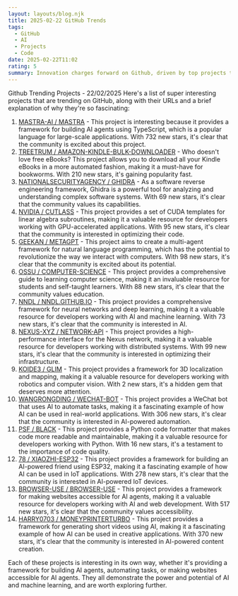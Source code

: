 ```yaml
---
layout: layouts/blog.njk
title: 2025-02-22 GitHub Trends
tags:
  - GitHub
  - AI
  - Projects
  - Code
date: 2025-02-22T11:02
rating: 5
summary: Innovation charges forward on Github, driven by top projects that lead the way, with Mastra-AI's framework making AI agents easier to build, and Ghidra's powerful tool for analyzing software, while Nvidia's Cutlass optimizes code with CUDA templates, and MetaGPT revolutionizes computer interaction, as OSSU's path to a free self-taught education in Computer Science gains traction, alongside neural networks and deep learning frameworks, and AI-powered bots, all pushing the boundaries of what's possible, with the future of innovation unfolding now.
---
```

Github Trending Projects - 22/02/2025
Here's a list of super interesting projects that are trending on GitHub, along with their URLs and a brief explanation of why they're so fascinating:

1. [MASTRA-AI / MASTRA](https://github.com/mastra-ai/mastra "A TypeScript AI agent framework with 3,506 stars") - This project is interesting because it provides a framework for building AI agents using TypeScript, which is a popular language for large-scale applications. With 732 new stars, it's clear that the community is excited about this project.
2. [TREETRUM / AMAZON-KINDLE-BULK-DOWNLOADER](https://github.com/treetrum/amazon-kindle-bulk-downloader "A tool for bulk downloading Kindle eBooks with 559 stars") - Who doesn't love free eBooks? This project allows you to download all your Kindle eBooks in a more automated fashion, making it a must-have for bookworms. With 210 new stars, it's gaining popularity fast.
3. [NATIONALSECURITYAGENCY / GHIDRA](https://github.com/NationalSecurityAgency/ghidra "A software reverse engineering framework with 54,274 stars") - As a software reverse engineering framework, Ghidra is a powerful tool for analyzing and understanding complex software systems. With 69 new stars, it's clear that the community values its capabilities.
4. [NVIDIA / CUTLASS](https://github.com/NVIDIA/cutlass "CUDA Templates for Linear Algebra Subroutines with 6,360 stars") - This project provides a set of CUDA templates for linear algebra subroutines, making it a valuable resource for developers working with GPU-accelerated applications. With 95 new stars, it's clear that the community is interested in optimizing their code.
5. [GEEKAN / METAGPT](https://github.com/geekan/MetaGPT "A multi-agent framework for natural language programming with 47,035 stars") - This project aims to create a multi-agent framework for natural language programming, which has the potential to revolutionize the way we interact with computers. With 98 new stars, it's clear that the community is excited about its potential.
6. [OSSU / COMPUTER-SCIENCE](https://github.com/ossu/computer-science "A path to a free self-taught education in Computer Science with 175,584 stars") - This project provides a comprehensive guide to learning computer science, making it an invaluable resource for students and self-taught learners. With 88 new stars, it's clear that the community values education.
7. [NNDL / NNDL.GITHUB.IO](https://github.com/nndl/nndl.github.io "A neural network and deep learning framework with 17,857 stars") - This project provides a comprehensive framework for neural networks and deep learning, making it a valuable resource for developers working with AI and machine learning. With 73 new stars, it's clear that the community is interested in AI.
8. [NEXUS-XYZ / NETWORK-API](https://github.com/nexus-xyz/network-api "A high-performance interface for supplying compute to the Nexus network with 563 stars") - This project provides a high-performance interface for the Nexus network, making it a valuable resource for developers working with distributed systems. With 99 new stars, it's clear that the community is interested in optimizing their infrastructure.
9. [KOIDE3 / GLIM](https://github.com/koide3/glim "A versatile and extensible range-based 3D localization and mapping framework with 748 stars") - This project provides a framework for 3D localization and mapping, making it a valuable resource for developers working with robotics and computer vision. With 2 new stars, it's a hidden gem that deserves more attention.
10. [WANGRONGDING / WECHAT-BOT](https://github.com/wangrongding/wechat-bot "A WeChat bot that uses AI to automate tasks with 7,103 stars") - This project provides a WeChat bot that uses AI to automate tasks, making it a fascinating example of how AI can be used in real-world applications. With 306 new stars, it's clear that the community is interested in AI-powered automation.
11. [PSF / BLACK](https://github.com/psf/black "A Python code formatter with 39,640 stars") - This project provides a Python code formatter that makes code more readable and maintainable, making it a valuable resource for developers working with Python. With 16 new stars, it's a testament to the importance of code quality.
12. [78 / XIAOZHI-ESP32](https://github.com/78/xiaozhi-esp32 "A project that builds an AI friend using ESP32 with 5,905 stars") - This project provides a framework for building an AI-powered friend using ESP32, making it a fascinating example of how AI can be used in IoT applications. With 278 new stars, it's clear that the community is interested in AI-powered IoT devices.
13. [BROWSER-USE / BROWSER-USE](https://github.com/browser-use/browser-use "A project that makes websites accessible for AI agents with 30,782 stars") - This project provides a framework for making websites accessible for AI agents, making it a valuable resource for developers working with AI and web development. With 517 new stars, it's clear that the community values accessibility.
14. [HARRY0703 / MONEYPRINTERTURBO](https://github.com/harry0703/MoneyPrinterTurbo "A project that generates short videos using AI with 23,723 stars") - This project provides a framework for generating short videos using AI, making it a fascinating example of how AI can be used in creative applications. With 370 new stars, it's clear that the community is interested in AI-powered content creation.

Each of these projects is interesting in its own way, whether it's providing a framework for building AI agents, automating tasks, or making websites accessible for AI agents. They all demonstrate the power and potential of AI and machine learning, and are worth exploring further.



